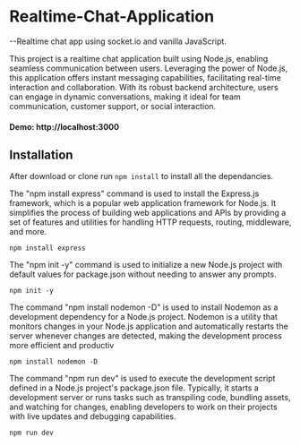 # Realtime-Chat-Application

--Realtime chat app using socket.io and vanilla JavaScript.

This project is a realtime chat application built using Node.js, enabling seamless communication between users. Leveraging the power of Node.js, this application offers instant messaging capabilities, facilitating real-time interaction and collaboration. With its robust backend architecture, users can engage in dynamic conversations, making it ideal for team communication, customer support, or social interaction.

#### Demo: http://localhost:3000

## Installation 
After download or clone run `npm install` to install all the dependancies.

The "npm install express" command is used to install the Express.js framework, which is a popular web application framework for Node.js. It simplifies the process of building web applications and APIs by providing a set of features and utilities for handling HTTP requests, routing, middleware, and more.

`npm install express`

The "npm init -y" command is used to initialize a new Node.js project with default values for package.json without needing to answer any prompts.

`npm init -y `


The command "npm install nodemon -D" is used to install Nodemon as a development dependency for a Node.js project. Nodemon is a utility that monitors changes in your Node.js application and automatically restarts the server whenever changes are detected, making the development process more efficient and productiv

`npm install nodemon -D `


The command "npm run dev" is used to execute the development script defined in a Node.js project's package.json file. Typically, it starts a development server or runs tasks such as transpiling code, bundling assets, and watching for changes, enabling developers to work on their projects with live updates and debugging capabilities.

`npm run dev`


